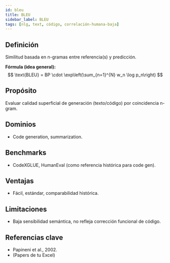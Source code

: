 ```yaml
---
id: bleu
title: BLEU
sidebar_label: BLEU
tags: [nlg, text, código, correlación-humana-baja]
---
```


## Definición
Similitud basada en n-gramas entre referencia(s) y predicción.

**Fórmula (idea general):**
$$
\text{BLEU} = BP \cdot \exp\left(\sum_{n=1}^{N} w_n \log p_n\right)
$$

## Propósito
Evaluar calidad superficial de generación (texto/código) por coincidencia n-gram.

## Dominios
- Code generation, summarization.

## Benchmarks
- CodeXGLUE, HumanEval (como referencia histórica para code gen).

## Ventajas
- Fácil, estándar, comparabilidad histórica.

## Limitaciones
- Baja sensibilidad semántica, no refleja corrección funcional de código.

## Referencias clave
- Papineni et al., 2002.
- (Papers de tu Excel)
